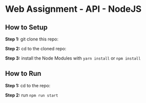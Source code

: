 # Web Assignment - API - NodeJS

## How to Setup

**Step 1:** git clone this repo:

**Step 2:** cd to the cloned repo:

**Step 3:** install the Node Modules with `yarn install` or `npm install`

## How to Run

**Step 1:** cd to the repo:

**Step 2:** run `npm run start`